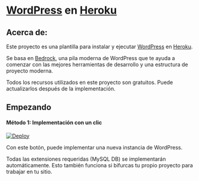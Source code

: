 # [WordPress](https://wordpress.org/) en [Heroku](http://heroku.com)

## Acerca de:
Este proyecto es una plantilla para instalar y ejecutar [WordPress](http://wordpress.org/) en [Heroku](http://www.heroku.com/).

Se basa en [Bedrock](https://roots.io/bedrock/), una pila moderna de WordPress que te ayuda a comenzar con las mejores herramientas de desarrollo y una estructura de proyecto moderna.

Todos los recursos utilizados en este proyecto son gratuitos. Puede actualizarlos después de la implementación.

## Empezando
#### Método 1: Implementación con un clic

[![Deploy](https://www.herokucdn.com/deploy/button.svg)](https://heroku.com/deploy)

Con este botón, puede implementar una nueva instancia de WordPress.

Todas las extensiones requeridas (MySQL DB) se implementarán automáticamente.
Esto también funciona si bifurcas tu propio proyecto para trabajar en tu sitio.